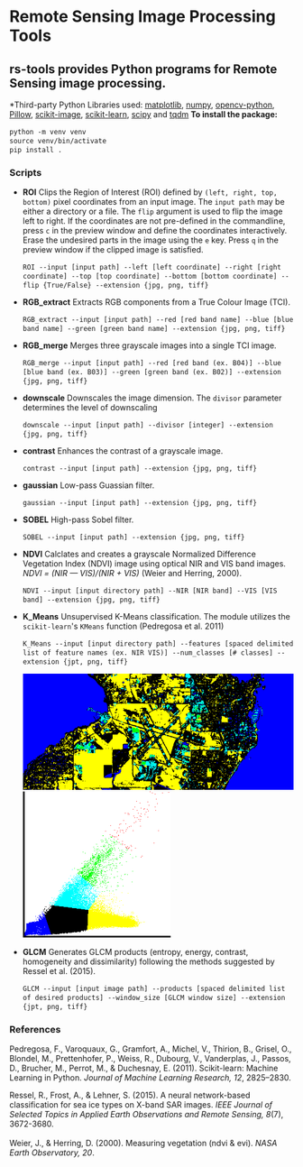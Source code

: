 # Remote Sensing Image Processing Tools                        
## rs-tools provides Python programs for Remote Sensing image processing. 
*Third-party Python Libraries used: [matplotlib](https://pypi.org/project/matplotlib/), [numpy](https://pypi.org/project/numpy/), [opencv-python](https://pypi.org/project/opencv-python/), [Pillow](https://pypi.org/project/Pillow/), [scikit-image](https://pypi.org/project/scikit-image/), [scikit-learn](https://pypi.org/project/scikit-learn/), [scipy](https://pypi.org/project/scipy/) and [tqdm](https://pypi.org/project/tqdm/)
**To install the package:**
```
python -m venv venv
source venv/bin/activate
pip install .
```

### Scripts 
* **ROI**
    Clips the Region of Interest (ROI) defined by `(left, right, top, bottom)` pixel coordinates from an input image. The `input path` may be either a directory or a file. The `flip` argument is used to flip the image left to right. If the coordinates are not pre-defined in the commandline, press `c` in the preview window and define the coordinates interactively. Erase the undesired parts in the image using the `e` key. Press `q` in the preview window if the clipped image is satisfied. 
    ```
    ROI --input [input path] --left [left coordinate] --right [right coordinate] --top [top coordinate] --bottom [bottom coordinate] --flip {True/False} --extension {jpg, png, tiff}
    ```


* **RGB_extract**
    Extracts RGB components from a True Colour Image (TCI).
    ```
    RGB_extract --input [input path] --red [red band name] --blue [blue band name] --green [green band name] --extension {jpg, png, tiff}
    ```
    
* **RGB_merge**
    Merges three grayscale images into a single TCI image.
    ```
    RGB_merge --input [input path] --red [red band (ex. B04)] --blue [blue band (ex. B03)] --green [green band (ex. B02)] --extension {jpg, png, tiff}
    ```
    
* **downscale**
    Downscales the image dimension. The `divisor` parameter determines the level of downscaling
    ```
    downscale --input [input path] --divisor [integer] --extension {jpg, png, tiff}
    ```
    
* **contrast**
    Enhances the contrast of a grayscale image.
    ```
    contrast --input [input path] --extension {jpg, png, tiff}
    ```
    
* **gaussian**
    Low-pass Guassian filter.
    ```
    gaussian --input [input path] --extension {jpg, png, tiff}
    ```
    
* **SOBEL**
    High-pass Sobel filter.
    ```
    SOBEL --input [input path] --extension {jpg, png, tiff}
    ```
    
* **NDVI**
    Calclates and creates a grayscale Normalized Difference Vegetation Index (NDVI) image using optical NIR and VIS band images.
    <em>NDVI = (NIR — VIS)/(NIR + VIS)</em> (Weier and Herring, 2000).
    ```
    NDVI --input [input directory path] --NIR [NIR band] --VIS [VIS band] --extension {jpg, png, tiff}
    ```
    
* **K_Means**
    Unsupervised K-Means classification. The module utilizes the `scikit-learn`'s `KMeans` function (Pedregosa et al. 2011)
    ```
    K_Means --input [input directory path] --features [spaced delimited list of feature names (ex. NIR VIS)] --num_classes [# classes] --extension {jpt, png, tiff}
    ```
    ![alt text](https://raw.githubusercontent.com/sum1lim/rs_tools/master/tests/optical/IMG_DATA_ROI_contrast_KMeans/B03_B08_KMeans.png)
    ![alt text](https://github.com/sum1lim/rs_tools/blob/master/tests/optical/IMG_DATA_ROI_contrast_KMeans/B03_B08_KMeans_plot.png)
    
* **GLCM**
    Generates GLCM products (entropy, energy, contrast, homogeneity and dissimilarity) following the methods suggested by Ressel et al. (2015).
    ```
    GLCM --input [input image path] --products [spaced delimited list of desired products] --window_size [GLCM window size] --extension {jpt, png, tiff}
    ```
    
### References
Pedregosa, F., Varoquaux, G., Gramfort, A., Michel, V., Thirion, B., Grisel, O., Blondel, M., Prettenhofer, P., Weiss, R., Dubourg, V., Vanderplas, J., Passos, D., Brucher, M., Perrot, M., & Duchesnay, E. (2011). Scikit-learn: Machine Learning in Python. <em>Journal of Machine Learning Research, 12</em>, 2825–2830.

Ressel, R., Frost, A., & Lehner, S. (2015). A neural network-based classification for sea ice types on X-band SAR images. <em>IEEE Journal of Selected Topics in Applied Earth Observations and Remote Sensing, 8</em>(7), 3672-3680.<br/><br/>
Weier, J., & Herring, D. (2000). Measuring vegetation (ndvi & evi). <em>NASA Earth Observatory, 20</em>. <br/><br/>
